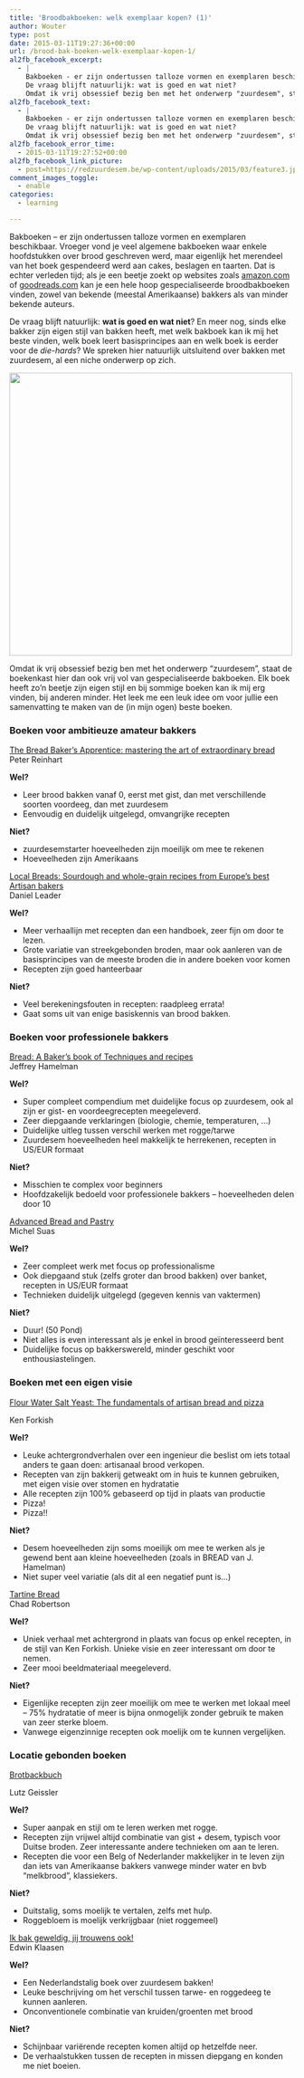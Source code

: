 ```yaml
---
title: 'Broodbakboeken: welk exemplaar kopen? (1)'
author: Wouter
type: post
date: 2015-03-11T19:27:36+00:00
url: /brood-bak-boeken-welk-exemplaar-kopen-1/
al2fb_facebook_excerpt:
  - |
    Bakboeken - er zijn ondertussen talloze vormen en exemplaren beschikbaar. Vroeger vond je veel algemene bakboeken waar enkele hoofdstukken over brood geschreven werd, maar eigenlijk het merendeel van het boek gespendeerd werd aan cakes, beslagen en taarten. Dat is echter verleden tijd; als je een beetje zoekt op websites zoals amazon.com of goodreads.com kan je een hele hoop gespecialiseerde broodbakboeken vinden, zowel van bekende (meestal Amerikaanse) bakkers als van minder bekende auteurs.
    De vraag blijft natuurlijk: wat is goed en wat niet? 
    Omdat ik vrij obsessief bezig ben met het onderwerp "zuurdesem", staat de boekenkast hier dan ook vrij vol van gespecialiseerde bakboeken. Elk boek heeft zo'n beetje zijn eigen stijl en bij sommige boeken kan ik mij erg vinden, bij anderen minder. Het leek me een leuk idee om voor jullie een samenvatting te maken van de (in mijn ogen) beste boeken.
al2fb_facebook_text:
  - |
    Bakboeken - er zijn ondertussen talloze vormen en exemplaren beschikbaar. Vroeger vond je veel algemene bakboeken waar enkele hoofdstukken over brood geschreven werd, maar eigenlijk het merendeel van het boek gespendeerd werd aan cakes, beslagen en taarten. Dat is echter verleden tijd; als je een beetje zoekt op websites zoals amazon.com of goodreads.com kan je een hele hoop gespecialiseerde broodbakboeken vinden, zowel van bekende (meestal Amerikaanse) bakkers als van minder bekende auteurs.
    De vraag blijft natuurlijk: wat is goed en wat niet? 
    Omdat ik vrij obsessief bezig ben met het onderwerp "zuurdesem", staat de boekenkast hier dan ook vrij vol van gespecialiseerde bakboeken. Elk boek heeft zo'n beetje zijn eigen stijl en bij sommige boeken kan ik mij erg vinden, bij anderen minder. Het leek me een leuk idee om voor jullie een samenvatting te maken van de (in mijn ogen) beste boeken.
al2fb_facebook_error_time:
  - 2015-03-11T19:27:52+00:00
al2fb_facebook_link_picture:
  - post=https://redzuurdesem.be/wp-content/uploads/2015/03/feature3.jpg
comment_images_toggle:
  - enable
categories:
  - learning

---
```

Bakboeken &#8211; er zijn ondertussen talloze vormen en exemplaren beschikbaar. Vroeger vond je veel algemene bakboeken waar enkele hoofdstukken over brood geschreven werd, maar eigenlijk het merendeel van het boek gespendeerd werd aan cakes, beslagen en taarten. Dat is echter verleden tijd; als je een beetje zoekt op websites zoals <a title="amazon" href="http://www.amazon.com" target="_blank">amazon.com</a> of <a title="goodreads" href="http://www.goodreads.com" target="_blank">goodreads.com</a> kan je een hele hoop gespecialiseerde broodbakboeken vinden, zowel van bekende (meestal Amerikaanse) bakkers als van minder bekende auteurs.
  
De vraag blijft natuurlijk: **wat is goed en wat niet**? En meer nog, sinds elke bakker zijn eigen stijl van bakken heeft, met welk bakboek kan ik mij het beste vinden, welk boek leert basisprincipes aan en welk boek is eerder voor de _die-hards_? We spreken hier natuurlijk uitsluitend over bakken met zuurdesem, al een niche onderwerp op zich.

[<img class="aligncenter size-full wp-image-837" src="https://redzuurdesem.be/wp-content/uploads/2015/03/feature3.jpg" alt="" width="500" height="500" srcset="https://redzuurdesem.be/wp-content/uploads/2015/03/feature3.jpg 500w, https://redzuurdesem.be/wp-content/uploads/2015/03/feature3-300x300.jpg 300w" sizes="(max-width: 500px) 100vw, 500px" />][1]

Omdat ik vrij obsessief bezig ben met het onderwerp &#8220;zuurdesem&#8221;, staat de boekenkast hier dan ook vrij vol van gespecialiseerde bakboeken. Elk boek heeft zo&#8217;n beetje zijn eigen stijl en bij sommige boeken kan ik mij erg vinden, bij anderen minder. Het leek me een leuk idee om voor jullie een samenvatting te maken van de (in mijn ogen) beste boeken.

### Boeken voor ambitieuze amateur bakkers

<a href="https://www.goodreads.com/book/show/39910.The_Bread_Baker_s_Apprentice?from_search=true" target="_blank">The Bread Baker&#8217;s Apprentice: mastering the art of extraordinary bread<br /> </a>Peter Reinhart

**Wel?**

  * Leer brood bakken vanaf 0, eerst met gist, dan met verschillende soorten voordeeg, dan met zuurdesem
  * Eenvoudig en duidelijk uitgelegd, omvangrijke recepten

**Niet?**

  * zuurdesemstarter hoeveelheden zijn moeilijk om mee te rekenen
  * Hoeveelheden zijn Amerikaans

<a href="https://www.goodreads.com/book/show/761840.Local_Breads?ac=1" target="_blank">Local Breads: Sourdough and whole-grain recipes from Europe&#8217;s best Artisan bakers<br /> </a>Daniel Leader

**Wel?**

  * Meer verhaallijn met recepten dan een handboek, zeer fijn om door te lezen.
  * Grote variatie van streekgebonden broden, maar ook aanleren van de basisprincipes van de meeste broden die in andere boeken voor komen
  * Recepten zijn goed hanteerbaar

**Niet?**

  * Veel berekeningsfouten in recepten: raadpleeg errata!
  * Gaat soms uit van enige basiskennis van brood bakken.

### Boeken voor professionele bakkers

<a href="https://www.goodreads.com/book/show/153240.Bread?from_search=true" target="_blank">Bread: A Baker&#8217;s book of Techniques and recipes<br /> </a>Jeffrey Hamelman

**Wel?**

  * Super compleet compendium met duidelijke focus op zuurdesem, ook al zijn er gist- en voordeegrecepten meegeleverd.
  * Zeer diepgaande verklaringen (biologie, chemie, temperaturen, &#8230;)
  * Duidelijke uitleg tussen verschil werken met rogge/tarwe
  * Zuurdesem hoeveelheden heel makkelijk te herrekenen, recepten in US/EUR formaat

**Niet?**

  * Misschien te complex voor beginners
  * Hoofdzakelijk bedoeld voor professionele bakkers &#8211; hoeveelheden delen door 10

<a href="https://www.goodreads.com/book/show/3121998-advanced-bread-and-pastry?ac=1" target="_blank">Advanced Bread and Pastry<br /> </a>Michel Suas

**Wel?**

  * Zeer compleet werk met focus op professionalisme
  * Ook diepgaand stuk (zelfs groter dan brood bakken) over banket, recepten in US/EUR formaat
  * Technieken duidelijk uitgelegd (gegeven kennis van vaktermen)

**Niet?**

  * Duur! (50 Pond)
  * Niet alles is even interessant als je enkel in brood geïnteresseerd bent
  * Duidelijke focus op bakkerswereld, minder geschikt voor enthousiastelingen.

### Boeken met een eigen visie

<a href="https://www.goodreads.com/book/show/13414492-flour-water-salt-yeast?from_choice=false&from_home_module=false" target="_blank">Flour Water Salt Yeast: The fundamentals of artisan bread and pizza</a>
  
Ken Forkish

**Wel?**

  * Leuke achtergrondverhalen over een ingenieur die beslist om iets totaal anders te gaan doen: artisanaal brood verkopen.
  * Recepten van zijn bakkerij getweakt om in huis te kunnen gebruiken, met eigen visie over stomen en hydratatie
  * Alle recepten zijn 100% gebaseerd op tijd in plaats van productie
  * Pizza!
  * Pizza!!

**Niet?**

  * Desem hoeveelheden zijn soms moeilijk om mee te werken als je gewend bent aan kleine hoeveelheden (zoals in BREAD van J. Hamelman)
  * Niet super veel variatie (als dit al een negatief punt is&#8230;)

<a href="https://www.goodreads.com/book/show/8185785-tartine-bread?ac=1" target="_blank">Tartine Bread<br /> </a>Chad Robertson

**Wel?**

  * Uniek verhaal met achtergrond in plaats van focus op enkel recepten, in de stijl van Ken Forkish. Unieke visie en zeer interessant om door te nemen.
  * Zeer mooi beeldmateriaal meegeleverd.

**Niet?**

  * Eigenlijke recepten zijn zeer moeilijk om mee te werken met lokaal meel &#8211; 75% hydratatie of meer is bijna onmogelijk zonder gebruik te maken van zeer sterke bloem.
  * Vanwege eigenzinnige recepten ook moelijk om te kunnen vergelijken.

### Locatie gebonden boeken

<a href="http://www.brotbackbuch.de/" target="_blank">Brotbackbuch</a>
  
Lutz Geissler

**Wel?**

  * Super aanpak en stijl om te leren werken met rogge.
  * Recepten zijn vrijwel altijd combinatie van gist + desem, typisch voor Duitse broden. Zeer interessante andere technieken om aan te leren.
  * Recepten die voor een Belg of Nederlander makkelijker in te leven zijn dan iets van Amerikaanse bakkers vanwege minder water en bvb &#8220;melkbrood&#8221;, klassiekers.

**Niet?**

  * Duitstalig, soms moelijk te vertalen, zelfs met hulp.
  * Roggebloem is moelijk verkrijgbaar (niet roggemeel)

<a href="http://ikbakgeweldigjijtrouwensook.nl/" target="_blank">Ik bak geweldig, jij trouwens ook!<br /> </a>Edwin Klaasen

**Wel?**

  * Een Nederlandstalig boek over zuurdesem bakken!
  * Leuke beschrijving om het verschil tussen tarwe- en roggedeeg te kunnen aanleren.
  * Onconventionele combinatie van kruiden/groenten met brood

**Niet?**

  * Schijnbaar variërende recepten komen altijd op hetzelfde neer.
  * De verhaalstukken tussen de recepten in missen diepgang en konden me niet boeien.

 [1]: https://redzuurdesem.be/wp-content/uploads/2015/03/feature3.jpg